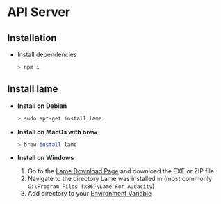 # API Server

## Installation

-   Install dependencies
    ```bash
    > npm i
    ```

## Install lame

-   **Install on Debian**

    ```bash
    > sudo apt-get install lame
    ```

-   **Install on MacOs with brew**

    ```bash
    > brew install lame
    ```

-   **Install on Windows**

    1. Go to the [Lame Download Page](https://lame.buanzo.org/#lamewindl) and download the EXE or ZIP file
    2. Navigate to the directory Lame was installed in (most commonly `C:\Program Files (x86)\Lame For Audacity`)
    3. Add directory to your [Environment Variable](https://www.java.com/en/download/help/path.xml)
